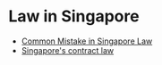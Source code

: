 # Law in Singapore

- [Common Mistake in Singapore Law](http://law.nus.edu.sg/sjls/articles/SJLS-Dec09-457.pdf)
- [Singapore's contract law](http://www.singaporelaw.sg/sglaw/laws-of-singapore/commercial-law/chapter-8)
